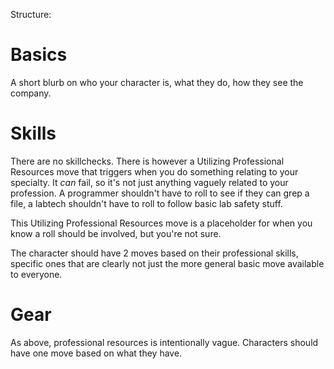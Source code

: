 Structure:

# Basics

A short blurb on who your character is, what they do, how they see the company.

# Skills

There are no skillchecks. There is however a Utilizing Professional Resources
move that triggers when you do something relating to your specialty. It *can*
fail, so it's not just anything vaguely related to your profession. A programmer
shouldn't have to roll to see if they can grep a file, a labtech shouldn't have
to roll to follow basic lab safety stuff.

This Utilizing Professional Resources move is a placeholder for when you know a
roll should be involved, but you're not sure. 

The character should have 2 moves based on their professional skills, specific
ones that are clearly not just the more general basic move available to
everyone.

# Gear

As above, professional resources is intentionally vague. Characters should have
one move based on what they have.
